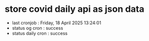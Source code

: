 # store covid daily api as json data

- last cronjob : Friday, 18 April 2025 13:24:01
- status og cron : success
- status daily cron : success
      
      